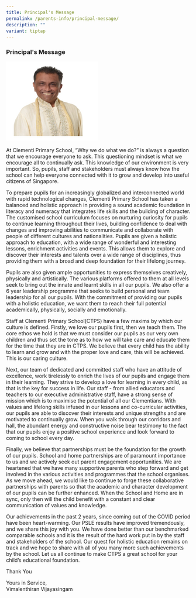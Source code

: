```yaml
---
title: Principal's Message
permalink: /parents-info/principal-message/
description: ""
variant: tiptap
---
```

<h3>Principal's Message</h3>
<div class="isomer-image-wrapper">
<img style="width: 50%;" height="auto" width="100%" alt="" src="/images/vimal.jpg">
</div>
<p>At Clementi Primary School, “Why we do what we do?” is always a question
that we encourage everyone to ask. This questioning mindset is what we
encourage all to continually ask. This knowledge of our environment is
very important. So, pupils, staff and stakeholders must always know how
the school can help everyone connected with it to grow and develop into
useful citizens of Singapore.</p>
<p>To prepare pupils for an increasingly globalized and interconnected world
with rapid technological changes, Clementi Primary School has taken a balanced
and holistic approach in providing a sound academic foundation in literacy
and numeracy that integrates life skills and the building of character.
The customised school curriculum focuses on nurturing curiosity for pupils
to continue learning throughout their lives, building confidence to deal
with changes and improving abilities to communicate and collaborate with
people of different cultures and nationalities. Pupils are given a holistic
approach to education, with a wide range of wonderful and interesting lessons,
enrichment activities and events. This allows them to explore and discover
their interests and talents over a wide range of disciplines, thus providing
them with a broad and deep foundation for their lifelong journey.</p>
<p>Pupils are also given ample opportunities to express themselves creatively,
physically and artistically. The various platforms offered to them at all
levels seek to bring out the innate and learnt skills in all our pupils.
We also offer a 6 year leadership programme that seeks to build personal
and team leadership for all our pupils. With the commitment of providing
our pupils with a holistic education, we want them to reach their full
potential academically, physically, socially and emotionally.</p>
<p>Staff at Clementi Primary School(CTPS) have a few maxims by which our
culture is defined. Firstly, we love our pupils first, then we teach them.
The core ethos we hold is that we must consider our pupils as our very
own children and thus set the tone as to how we will take care and educate
them for the time that they are in CTPS. We believe that every child has
the ability to learn and grow and with the proper love and care, this will
be achieved. This is our caring culture.</p>
<p>Next, our team of dedicated and committed staff who have an attitude of
excellence, work tirelessly to enrich the lives of our pupils and engage
them in their learning. They strive to develop a love for learning in every
child, as that is the key for success in life. Our staff - from allied
educators and teachers to our executive administrative staff, have a strong
sense of mission which is to maximise the potential of all our Clementians.
With values and lifelong skills infused in our lessons and co-curricular
activities, our pupils are able to discover their interests and unique
strengths and are motivated to continually grow. When you walk through
our corridors and hall, the abundant energy and constructive noise bear
testimony to the fact that our pupils enjoy a positive school experience
and look forward to coming to school every day.</p>
<p>Finally, we believe that partnerships must be the foundation for the growth
of our pupils. School and home partnerships are of paramount importance
to us and we actively seek out parent engagement opportunities. We are
heartened that we have many supportive parents who step forward and get
involved in the various activities and programmes that the school organises.
As we move ahead, we would like to continue to forge these collaborative
partnerships with parents so that the academic and character development
of our pupils can be further enhanced. When the School and Home are in
sync, only then will the child benefit with a constant and clear communication
of values and knowledge.</p>
<p>Our achievements in the past 2 years, since coming out of the COVID period
have been heart-warming. Our PSLE results have improved tremendously, and
we share this joy with you. We have done better than our benchmarked comparable
schools and it is the result of the hard work put in by the staff and stakeholders
of the school. Our quest for holistic education remains on track and we
hope to share with all of you many more such achievements by the school.
Let us all continue to make CTPS a great school for your child’s educational
foundation.</p>
<p>Thank You</p>
<p>Yours in Service,
<br>Vimalenthiran Vijayasingam</p>
<p></p>